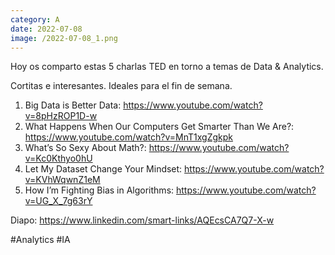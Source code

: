 ```yaml
--- 
category: A 
date: 2022-07-08 
image: /2022-07-08_1.png 
--- 
```


Hoy os comparto estas 5 charlas TED en torno a temas de Data & Analytics. 

Cortitas e interesantes.  Ideales para el fin de semana. 

1) Big Data is Better Data: https://www.youtube.com/watch?v=8pHzROP1D-w
2) What Happens When Our Computers Get Smarter Than We Are?: https://www.youtube.com/watch?v=MnT1xgZgkpk
3) What’s So Sexy About Math?: https://www.youtube.com/watch?v=Kc0Kthyo0hU
4) Let My Dataset Change Your Mindset: https://www.youtube.com/watch?v=KVhWqwnZ1eM
5) How I’m Fighting Bias in Algorithms: https://www.youtube.com/watch?v=UG_X_7g63rY

Diapo: https://www.linkedin.com/smart-links/AQEcsCA7Q7-X-w

#Analytics #IA